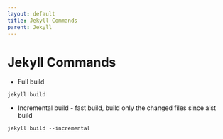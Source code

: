 ```yaml
---
layout: default
title: Jekyll Commands      
parent: Jekyll
---
```


# Jekyll Commands

* Full build

````
jekyll build
````

* Incremental build - fast build, build only the changed files since alst build

````
jekyll build --incremental
````
